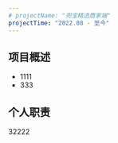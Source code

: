 ```yaml
---
# projectName: "兜宝精选商家端"
projectTime: "2022.08 - 至今"
---
```


## 项目概述

- 1111
- 333

## 个人职责

32222
